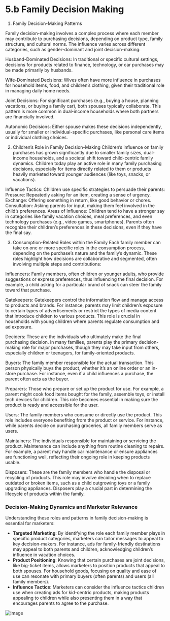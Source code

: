 # 5.b Family Decision Making

1. Family Decision-Making Patterns

Family decision-making involves a complex process where each member may contribute to purchasing decisions, depending on product type, family structure, and cultural norms. The influence varies across different categories, such as gender-dominant and joint decision-making:

Husband-Dominated Decisions: In traditional or specific cultural settings, decisions for products related to finance, technology, or car purchases may be made primarily by husbands.

Wife-Dominated Decisions: Wives often have more influence in purchases for household items, food, and children’s clothing, given their traditional role in managing daily home needs.

Joint Decisions: For significant purchases (e.g., buying a house, planning vacations, or buying a family car), both spouses typically collaborate. This pattern is more common in dual-income households where both partners are financially involved.

Autonomic Decisions: Either spouse makes these decisions independently, usually for smaller or individual-specific purchases, like personal care items or individual clothing choices.

2. Children’s Role in Family Decision-Making
Children’s influence on family purchases has grown significantly due to smaller family sizes, dual-income households, and a societal shift toward child-centric family dynamics. Children today play an active role in many family purchasing decisions, especially for items directly related to them or products heavily marketed toward younger audiences (like toys, snacks, or vacations).

Influence Tactics: Children use specific strategies to persuade their parents:
Pressure: Repeatedly asking for an item, creating a sense of urgency.
Exchange: Offering something in return, like good behavior or chores.
Consultation: Asking parents for input, making them feel involved in the child’s preferences.
Areas of Influence: Children tend to have a stronger say in categories like family vacation choices, meal preferences, and even technology purchases (e.g., video games, smartphones). Parents often recognize their children’s preferences in these decisions, even if they have the final say.

3. Consumption-Related Roles within the Family
Each family member can take on one or more specific roles in the consumption process, depending on the purchase’s nature and the family’s dynamic. These roles highlight how decisions are collaborative and segmented, often involving multiple steps and contributions:

Influencers: Family members, often children or younger adults, who provide suggestions or express preferences, thus influencing the final decision. For example, a child asking for a particular brand of snack can steer the family toward that purchase.

Gatekeepers: Gatekeepers control the information flow and manage access to products and brands. For instance, parents may limit children’s exposure to certain types of advertisements or restrict the types of media content that introduce children to various products. This role is crucial in households with young children where parents regulate consumption and ad exposure.

Deciders: These are the individuals who ultimately make the final purchasing decision. In many families, parents play the primary decision-making role for major purchases, though they may take input from others, especially children or teenagers, for family-oriented products.

Buyers: The family member responsible for the actual transaction. This person physically buys the product, whether it’s an online order or an in-store purchase. For instance, even if a child influences a purchase, the parent often acts as the buyer.

Preparers: Those who prepare or set up the product for use. For example, a parent might cook food items bought for the family, assemble toys, or install tech devices for children. This role becomes essential in making sure the product is ready and accessible for the user.

Users: The family members who consume or directly use the product. This role includes everyone benefiting from the product or service. For instance, while parents decide on purchasing groceries, all family members serve as users.

Maintainers: The individuals responsible for maintaining or servicing the product. Maintenance can include anything from routine cleaning to repairs. For example, a parent may handle car maintenance or ensure appliances are functioning well, reflecting their ongoing role in keeping products usable.

Disposers: These are the family members who handle the disposal or recycling of products. This role may involve deciding when to replace outdated or broken items, such as a child outgrowing toys or a family upgrading appliances. Disposers play a crucial part in determining the lifecycle of products within the family.


### Decision-Making Dynamics and Marketer Relevance
Understanding these roles and patterns in family decision-making is essential for marketers:

   - **Targeted Marketing**: By identifying the role each family member plays in specific product categories, marketers can tailor messages to appeal to key decision-makers. For instance, ads for family-friendly destinations may appeal to both parents and children, acknowledging children’s influence in vacation choices.
   - **Product Positioning**: Knowing that certain purchases are joint decisions, like big-ticket items, allows marketers to position products that appeal to both spouses. For household goods, focusing on quality and ease of use can resonate with primary buyers (often parents) and users (all family members).
   - **Influence Tactics**: Marketers can consider the influence tactics children use when creating ads for kid-centric products, making products appealing to children while also presenting them in a way that encourages parents to agree to the purchase.

![image](https://github.com/user-attachments/assets/17c55974-73da-40ed-821c-ded55fb97eef)

